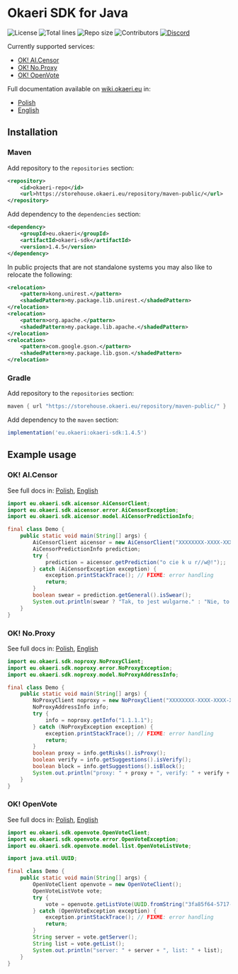 # Okaeri SDK for Java

![License](https://img.shields.io/github/license/OkaeriPoland/okaeri-sdk-java)
![Total lines](https://img.shields.io/tokei/lines/github/OkaeriPoland/okaeri-sdk-java)
![Repo size](https://img.shields.io/github/repo-size/OkaeriPoland/okaeri-sdk-java)
![Contributors](https://img.shields.io/github/contributors/OkaeriPoland/okaeri-sdk-java)
[![Discord](https://img.shields.io/discord/589089838200913930)](https://discord.gg/hASN5eX)

Currently supported services:

- [OK! AI.Censor](#ok-aicensor)
- [OK! No.Proxy](#ok-noproxy)
- [OK! OpenVote](#ok-openvote)

Full documentation available on [wiki.okaeri.eu](https://wiki.okaeri.eu/) in:

- [Polish](https://wiki.okaeri.eu/pl/sdk/java)
- [English](https://wiki.okaeri.eu/en/sdk/java)

## Installation

### Maven

Add repository to the `repositories` section:

```xml
<repository>
    <id>okaeri-repo</id>
    <url>https://storehouse.okaeri.eu/repository/maven-public/</url>
</repository>
```

Add dependency to the `dependencies` section:

```xml
<dependency>
    <groupId>eu.okaeri</groupId>
    <artifactId>okaeri-sdk</artifactId>
    <version>1.4.5</version>
</dependency>
```

In public projects that are not standalone systems you may also like to relocate the following:

```xml
<relocation>
    <pattern>kong.unirest.</pattern>
    <shadedPattern>my.package.lib.unirest.</shadedPattern>
</relocation>
<relocation>
    <pattern>org.apache.</pattern>
    <shadedPattern>my.package.lib.apache.</shadedPattern>
</relocation>
<relocation>
    <pattern>com.google.gson.</pattern>
    <shadedPattern>my.package.lib.gson.</shadedPattern>
</relocation>
```

### Gradle

Add repository to the `repositories` section:

```groovy
maven { url "https://storehouse.okaeri.eu/repository/maven-public/" }
```

Add dependency to the `maven` section:

```groovy
implementation('eu.okaeri:okaeri-sdk:1.4.5')
```

## Example usage

### OK! AI.Censor

See full docs in: [Polish](https://wiki.okaeri.eu/pl/sdk/java#ok-aicensor), [English](https://wiki.okaeri.eu/en/sdk/java#ok-aicensor)

```java
import eu.okaeri.sdk.aicensor.AiCensorClient;
import eu.okaeri.sdk.aicensor.error.AiCensorException;
import eu.okaeri.sdk.aicensor.model.AiCensorPredictionInfo;

final class Demo {
    public static void main(String[] args) {
        AiCensorClient aicensor = new AiCensorClient("XXXXXXXX-XXXX-XXXX-XXXX-XXXXXXXXXXXX");
        AiCensorPredictionInfo prediction;
        try {
            prediction = aicensor.getPrediction("o cie k u r//w@!");;
        } catch (AiCensorException exception) {
            exception.printStackTrace(); // FIXME: error handling
            return;
        }
        boolean swear = prediction.getGeneral().isSwear();
        System.out.println(swear ? "Tak, to jest wulgarne." : "Nie, to nie jest wulgarne");
    }
}
```

### OK! No.Proxy

See full docs in: [Polish](https://wiki.okaeri.eu/pl/sdk/java#ok-noproxy), [English](https://wiki.okaeri.eu/en/sdk/java#ok-noproxy)

```java
import eu.okaeri.sdk.noproxy.NoProxyClient;
import eu.okaeri.sdk.noproxy.error.NoProxyException;
import eu.okaeri.sdk.noproxy.model.NoProxyAddressInfo;

final class Demo {
    public static void main(String[] args) {
        NoProxyClient noproxy = new NoProxyClient("XXXXXXXX-XXXX-XXXX-XXXX-XXXXXXXXXXXX");
        NoProxyAddressInfo info;
        try {
            info = noproxy.getInfo("1.1.1.1");
        } catch (NoProxyException exception) {
            exception.printStackTrace(); // FIXME: error handling
            return;
        }
        boolean proxy = info.getRisks().isProxy();
        boolean verify = info.getSuggestions().isVerify();
        boolean block = info.getSuggestions().isBlock();
        System.out.println("proxy: " + proxy + ", verify: " + verify + ", block: " + block);
    }
}
```

### OK! OpenVote

See full docs in: [Polish](https://wiki.okaeri.eu/pl/sdk/java#ok-openvote), [English](https://wiki.okaeri.eu/en/sdk/java#ok-openvote)

```java
import eu.okaeri.sdk.openvote.OpenVoteClient;
import eu.okaeri.sdk.openvote.error.OpenVoteException;
import eu.okaeri.sdk.openvote.model.list.OpenVoteListVote;

import java.util.UUID;

final class Demo {
    public static void main(String[] args) {
        OpenVoteClient openvote = new OpenVoteClient();
        OpenVoteListVote vote;
        try {
            vote = openvote.getListVote(UUID.fromString("3fa85f64-5717-4562-b3fc-2c963f66afa6"));
        } catch (OpenVoteException exception) {
            exception.printStackTrace(); // FIXME: error handling
            return;
        }
        String server = vote.getServer();
        String list = vote.getList();
        System.out.println("server: " + server + ", list: " + list);
    }
}
```
